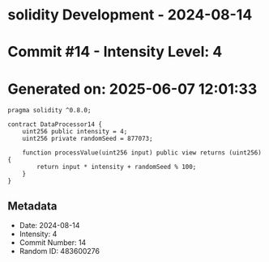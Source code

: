 ﻿# solidity Development - 2024-08-14
# Commit #14 - Intensity Level: 4
# Generated on: 2025-06-07 12:01:33
```solidity
pragma solidity ^0.8.0;

contract DataProcessor14 {
    uint256 public intensity = 4;
    uint256 private randomSeed = 877073;

    function processValue(uint256 input) public view returns (uint256) {
        return input * intensity + randomSeed % 100;
    }
}
```
## Metadata
- Date: 2024-08-14
- Intensity: 4
- Commit Number: 14
- Random ID: 483600276

